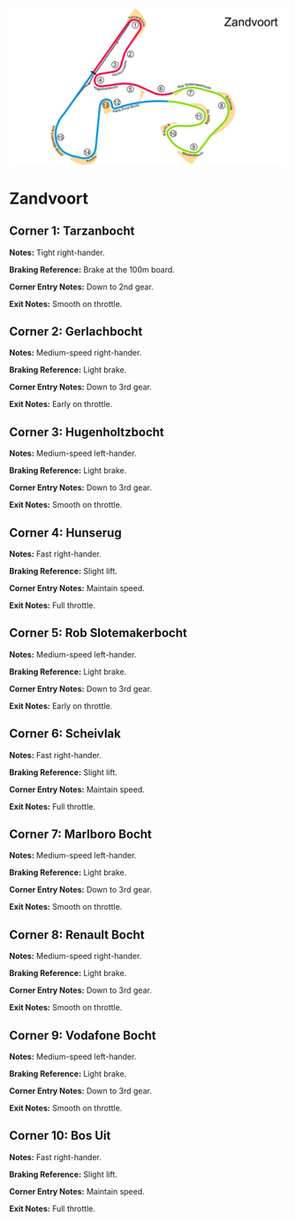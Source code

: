 ![Zandvoort](../track_maps/Zandvoort.png)

# Zandvoort


## Corner 1: Tarzanbocht
**Notes:** Tight right-hander.

**Braking Reference:** Brake at the 100m board.

**Corner Entry Notes:** Down to 2nd gear.

**Exit Notes:** Smooth on throttle.


## Corner 2: Gerlachbocht
**Notes:** Medium-speed right-hander.

**Braking Reference:** Light brake.

**Corner Entry Notes:** Down to 3rd gear.

**Exit Notes:** Early on throttle.


## Corner 3: Hugenholtzbocht
**Notes:** Medium-speed left-hander.

**Braking Reference:** Light brake.

**Corner Entry Notes:** Down to 3rd gear.

**Exit Notes:** Smooth on throttle.


## Corner 4: Hunserug
**Notes:** Fast right-hander.

**Braking Reference:** Slight lift.

**Corner Entry Notes:** Maintain speed.

**Exit Notes:** Full throttle.


## Corner 5: Rob Slotemakerbocht
**Notes:** Medium-speed left-hander.

**Braking Reference:** Light brake.

**Corner Entry Notes:** Down to 3rd gear.

**Exit Notes:** Early on throttle.


## Corner 6: Scheivlak
**Notes:** Fast right-hander.

**Braking Reference:** Slight lift.

**Corner Entry Notes:** Maintain speed.

**Exit Notes:** Full throttle.


## Corner 7: Marlboro Bocht
**Notes:** Medium-speed left-hander.

**Braking Reference:** Light brake.

**Corner Entry Notes:** Down to 3rd gear.

**Exit Notes:** Smooth on throttle.


## Corner 8: Renault Bocht
**Notes:** Medium-speed right-hander.

**Braking Reference:** Light brake.

**Corner Entry Notes:** Down to 3rd gear.

**Exit Notes:** Smooth on throttle.


## Corner 9: Vodafone Bocht
**Notes:** Medium-speed left-hander.

**Braking Reference:** Light brake.

**Corner Entry Notes:** Down to 3rd gear.

**Exit Notes:** Smooth on throttle.


## Corner 10: Bos Uit
**Notes:** Fast right-hander.

**Braking Reference:** Slight lift.

**Corner Entry Notes:** Maintain speed.

**Exit Notes:** Full throttle.

